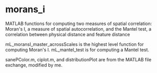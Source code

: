 # morans_i
MATLAB functions for computing two measures of spatial correlation: Moran's I, a measure of spatial autocorrelation, and the Mantel test, a correlation between physical distance and feature distance

mL_moransI_master_acrossScales is the highest level function for computing Moran's I. mL_mantel_test is for computing a Mantel test.

sanePColor.m, ciplot.m, and distributionPlot are from the MATLAB file exchange, modified by me.
